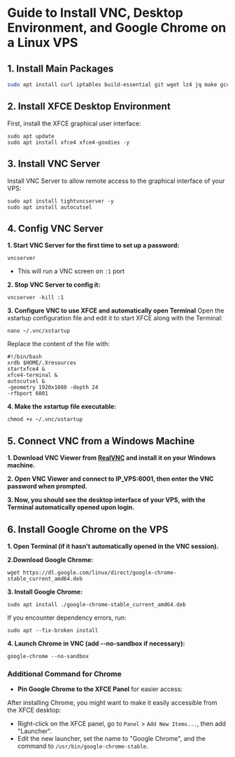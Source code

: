 # Guide to Install VNC, Desktop Environment, and Google Chrome on a Linux VPS

## 1. Install Main Packages
```bash
sudo apt install curl iptables build-essential git wget lz4 jq make gcc nano automake autoconf tmux htop nvme-cli libasound2 libgbm1 pkg-config libssl-dev libleveldb-dev tar clang bsdmainutils ncdu unzip libleveldb-dev  -y
```
## 2. Install XFCE Desktop Environment
First, install the XFCE graphical user interface:
```
sudo apt update
sudo apt install xfce4 xfce4-goodies -y
```

## 3. Install VNC Server
Install VNC Server to allow remote access to the graphical interface of your VPS:
```
sudo apt install tightvncserver -y
sudo apt install autocutsel
```

## 4. Config VNC Server
**1. Start VNC Server for the first time to set up a password:**
```
vncserver
```
* This will run a VNC screen on `:1` port

**2. Stop VNC Server to config it:**
```
vncserver -kill :1
```

**3. Configure VNC to use XFCE and automatically open Terminal**
Open the xstartup configuration file and edit it to start XFCE along with the Terminal:
```
nano ~/.vnc/xstartup
```

Replace the content of the file with:
```
#!/bin/bash
xrdb $HOME/.Xresources
startxfce4 &
xfce4-terminal &
autocutsel &
-geometry 1920x1080 -depth 24
-rfbport 6001
```

**4. Make the xstartup file executable:**
```
chmod +x ~/.vnc/xstartup
```

## 5. Connect VNC from a Windows Machine
**1. Download VNC Viewer from [RealVNC](https://www.realvnc.com/en/connect/download/viewer/) and install it on your Windows machine.**

**2. Open VNC Viewer and connect to  IP_VPS:6001, then enter the VNC password when prompted.**

**3. Now, you should see the desktop interface of your VPS, with the Terminal automatically opened upon login.**

## 6. Install Google Chrome on the VPS
**1. Open Terminal (if it hasn't automatically opened in the VNC session).**

**2.Download Google Chrome:**
```
wget https://dl.google.com/linux/direct/google-chrome-stable_current_amd64.deb
```

**3. Install Google Chrome:**
```
sudo apt install ./google-chrome-stable_current_amd64.deb
```

If you encounter dependency errors, run:
```
sudo apt --fix-broken install
```

**4. Launch Chrome in VNC (add --no-sandbox if necessary):**
```
google-chrome --no-sandbox
```

### Additional Command for Chrome
* **Pin Google Chrome to the XFCE Panel** for easier access:

After installing Chrome, you might want to make it easily accessible from the XFCE desktop:
 * Right-click on the XFCE panel, go to `Panel` > `Add New Items...`, then add "Launcher".
 * Edit the new launcher, set the name to "Google Chrome", and the command to `/usr/bin/google-chrome-stable`.

